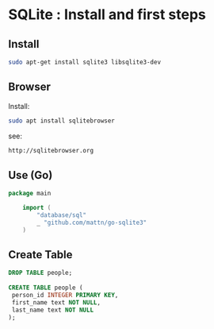 # SQLite : Install and first steps

## Install

```sh
sudo apt-get install sqlite3 libsqlite3-dev
```

## Browser

Install:

```sh
sudo apt install sqlitebrowser
```

see:

```html
http://sqlitebrowser.org
```

## Use (Go)

```go
package main

    import (
        "database/sql"
        _ "github.com/mattn/go-sqlite3"
    )
  ```  

## Create Table

```sql
DROP TABLE people;
 
CREATE TABLE people (
 person_id INTEGER PRIMARY KEY,
 first_name text NOT NULL,
 last_name text NOT NULL
);
```
